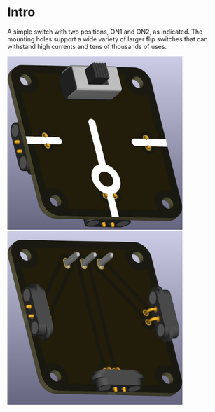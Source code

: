 # Intro  
A simple switch with two positions, ON1 and ON2, as indicated. The mounting holes support a wide variety of larger flip switches that can withstand high currents and tens of thousands of uses. 

<img src="component_switch-On1-On2_THT_TOP.png" alt="Circuit Diagram" width="400"> <img src="component_switch-On1-On2_THT_BOTTOM.png" alt="Circuit Diagram" width="400">